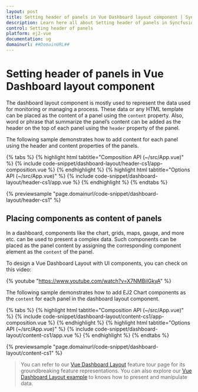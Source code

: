```yaml
---
layout: post
title: Setting header of panels in Vue Dashboard layout component | Syncfusion
description: Learn here all about Setting header of panels in Syncfusion Vue Dashboard layout component of Syncfusion Essential JS 2 and more.
control: Setting header of panels 
platform: ej2-vue
documentation: ug
domainurl: ##DomainURL##
---
```


# Setting header of panels in Vue Dashboard layout component

The dashboard layout component is mostly used to represent the data used for monitoring or managing a process. These data or any HTML template can be placed as the content of a panel using the `content` property. Also, word or phrase that summarize the panel’s content can be added as the header on the top of each panel using the `header` property of the panel.

The following sample demonstrates how to add content for each panel using the header and content properties of the panels.

{% tabs %}
{% highlight html tabtitle="Composition API (~/src/App.vue)" %}
{% include code-snippet/dashboard-layout/header-cs1/app-composition.vue %}
{% endhighlight %}
{% highlight html tabtitle="Options API (~/src/App.vue)" %}
{% include code-snippet/dashboard-layout/header-cs1/app.vue %}
{% endhighlight %}
{% endtabs %}
        
{% previewsample "page.domainurl/code-snippet/dashboard-layout/header-cs1" %}

## Placing components as content of panels

In a dashboard, components like the chart, grids, maps, gauge, and more etc. can be used to present a complex data. Such components can be placed as the panel content by assigning the corresponding component element as the `content` of the panel.

To design a Vue Dashboard Layout with UI components, you can check on this video:

{% youtube "https://www.youtube.com/watch?v=X7NMBiIGkyA" %}

The following sample demonstrates how to add EJ2 Chart components as the `content` for each panel in the dashboard layout component.

{% tabs %}
{% highlight html tabtitle="Composition API (~/src/App.vue)" %}
{% include code-snippet/dashboard-layout/content-cs1/app-composition.vue %}
{% endhighlight %}
{% highlight html tabtitle="Options API (~/src/App.vue)" %}
{% include code-snippet/dashboard-layout/content-cs1/app.vue %}
{% endhighlight %}
{% endtabs %}
        
{% previewsample "page.domainurl/code-snippet/dashboard-layout/content-cs1" %}

> You can refer to our [Vue Dashboard Layout](https://www.syncfusion.com/vue-ui-components/vue-dashboard-layout) feature tour page for its groundbreaking feature representations. You can also explore our [Vue Dashboard Layout example](https://ej2.syncfusion.com/vue/demos/#/material/dashboard-layout/default.html) to knows how to present and manipulate data.